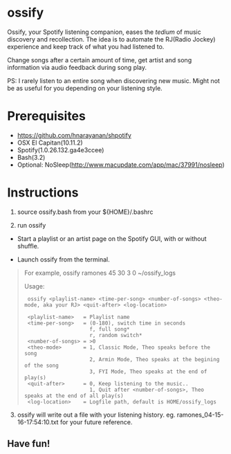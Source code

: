 # ossify

Ossify, your Spotify listening companion, eases the *tedium* of music discovery and recollection.
The idea is to automate the RJ(Radio Jockey) experience and keep track of what you had listened to.

Change songs after a certain amount of time, get artist and song information via audio feedback during song play.

PS: I rarely listen to an entire song when discovering new music.
Might not be as useful for you depending on your listening style.

# Prerequisites
- https://github.com/hnarayanan/shpotify
- OSX El Capitan(10.11.2)
- Spotify(1.0.26.132.ga4e3ccee)
- Bash(3.2)
- Optional: NoSleep(http://www.macupdate.com/app/mac/37991/nosleep)

# Instructions
1. source ossify.bash from your ${HOME}/.bashrc

2. run ossify

- Start a playlist or an artist page on the Spotify GUI, with or without shuffle.

- Launch ossify from the terminal.

>  For example,
>  ossify ramones 45 30 3 0 ~/ossify_logs
>
>  Usage:
>
>      ossify <playlist-name> <time-per-song> <number-of-songs> <theo-mode, aka your RJ> <quit-after> <log-location>
>
>      <playlist-name>   = Playlist name
>      <time-per-song>   = (0-180), switch time in seconds
>                          f, full song*
>                          r, random switch*
>      <number-of-songs> = >0
>      <theo-mode>       = 1, Classic Mode, Theo speaks before the song
>                          2, Armin Mode, Theo speaks at the begining of the song
>                          3, FYI Mode, Theo speaks at the end of play(s)
>      <quit-after>      = 0, Keep listening to the music..
>                          1, Quit after <number-of-songs>, Theo speaks at the end of all play(s)
>      <log-location>    = Logfile path, default is HOME/ossify_logs
>

3. ossify will write out a file with your listening history. eg. ramones_04-15-16-17:54:10.txt for your future reference.

## Have fun!
